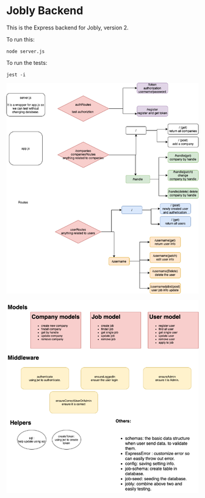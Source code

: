 # Jobly Backend

This is the Express backend for Jobly, version 2.

To run this:

    node server.js
    
To run the tests:

    jest -i
![page 1](1.png
)

![page 2](2.png)